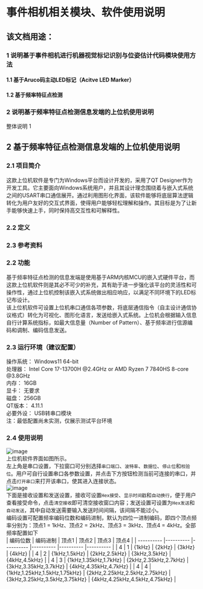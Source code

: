 # 事件相机相关模块、软件使用说明

## 该文档用途：
### 1 说明基于事件相机进行机器视觉标记识别与位姿估计代码模块使用方法
#### 1.1 基于Aruco码主动LED标记（Acitve LED Marker）
#### 1.2 基于频率特征点检测
### 2 说明基于频率特征点检测信息发端的上位机使用说明

整体说明
1

## 2 基于频率特征点检测信息发端的上位机使用说明
### 2.1 项目简介
  这款上位机软件是专门为Windows平台而设计开发的，采用了QT Designer作为开发工具。它主要面向Windows系统用户，并且其设计理念围绕着与嵌入式系统之间的USART串口通信展开。通过利用图形化界面，该软件能够将底层算法逻辑转化为用户友好的交互式界面，使得用户能够轻松理解和操作。其目标是为了让新手能够快速上手，同时保持高交互性和可解释性。
### 2.2 定义
### 2.3 参考资料
### 2.2 功能
  基于频率特征点检测的信息发端是使用基于ARM内核MCU的嵌入式硬件平台，而这款上位机软件则是其必不可少的补充，其有助于进一步强化该平台的灵活性和可操作性，通过上位机控制该嵌入式系统做出相应响应，以满足不同环境下的LED标记布设计。<br>
  该上位机软件可设置上位机串口通信各项参数，将底层通信指令（自主设计通信协议格式）转化为可视化、图形化语言，发送给嵌入式系统。上位机会根据输入信息自行计算系统指标，如最大信息量（Number of Pattern）、基于频率进行信源编码和调制、编码信息发送。
### 2.3 运行环境（建议配置）
  操作系统：  Windows11 64-bit  <br>
  处理器：    Intel Core 17-13700H @2.4GHz or AMD Ryzen 7 7840HS 8-core @3.8GHz  <br>
  内存：      16GB  <br>
  显卡：      无要求  <br>
  磁盘：      256GB  <br>
  QT版本：    4.11.1  <br>
  必要外设：  USB转串口模块  <br>
注：最低配置尚未实测，仅展示测试平台环境  <br>
### 2.4 使用说明
![image](https://github.com/csqNULL/project_EventCamera/assets/107977229/89d8522a-baf6-42e1-9ff0-cd4851b3d357)  <br>
  上位机软件界面如图所示。  <br>
  左上角是串口设置，下拉窗口可分别选择`串口端口`、`波特率`、`数据位`、`停止位`和`校验位`。用户可自行设置串口各参数设置，并点击下方按钮检测当前可连接的串口，并点击`打开串口`来打开该串口，使其进入连接状态。  <br>
  ![image](https://github.com/csqNULL/project_EventCamera/assets/107977229/63765b52-c9ef-4a54-b7a8-a00a22619c98)  <br>
  下面是接收设置和发送设置，接收可设置`Hex接受`、`显示时间戳`和`自动换行`，便于用户查看接受命令，点击`清空接收`即可清空接收窗口内容；发送设置可设置为`Hex发送`和`自动发送`，其中自动发送需要输入发送时间间隔，该间隔不能过小。  <br>
  编码设置可配置频率编码位数和编码进制，默认为四位一进制编码，即四个顶点频率分别为：顶点1 = 1kHz、顶点2 = 2kHz、顶点3 = 3kHz、顶点4 = 4kHz。全部频率配置如下  <br>
| 编码位数   | 编码进制   |   顶点1    |  顶点2    |  顶点3   |   顶点4 |
| ---------- |---------- |---------- |---------- |---------- |---------- |
|      4     |     1     |    {1kHz}   |    {2kHz}   |    {3kHz}  |    {4kHz}    |
|      4     |     2     |    {1kHz,1.5kHz}   |    {2kHz,2.5kHz}   |    {3kHz,3.5kHz}  |    {4kHz,4.5kHz}    |
|      4     |     3     |    {1kHz,1.35kHz,1.7kHz}   |    {2kHz,2.35kHz,2.7kHz}   |    {3kHz,3.35kHz,3.7kHz}  |    {4kHz,4.35kHz,4.7kHz}    |
|      4     |     4     |    {1kHz,1.25kHz,1.5kHz,1.75kHz}   |    {2kHz,2.25kHz,2.5kHz,2.75kHz}   |    {3kHz,3.25kHz,3.5kHz,3.75kHz}  |    {4kHz,4.25kHz,4.5kHz,4.75kHz}    |

